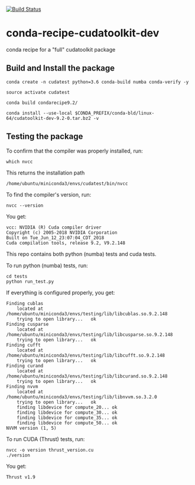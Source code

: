 [![Build Status](https://travis-ci.org/Quansight/conda-recipe-cudatoolkit-dev.svg?branch=master)](https://travis-ci.org/Quansight/conda-recipe-cudatoolkit-dev)

# conda-recipe-cudatoolkit-dev
conda recipe for a "full" cudatoolkit package


## Build and Install the package 

    conda create -n cudatest python=3.6 conda-build numba conda-verify -y

    source activate cudatest 

    conda build condarecipe9.2/

    conda install --use-local $CONDA_PREFIX/conda-bld/linux-64/cudatoolkit-dev-9.2-0.tar.bz2 -v


## Testing the package

To confirm that the compiler was properly installed, run:

    which nvcc

This returns the installation path

    /home/ubuntu/miniconda3/envs/cudatest/bin/nvcc  

To find the compiler's version, run:

    nvcc --version

You get:

    vcc: NVIDIA (R) Cuda compiler driver
    Copyright (c) 2005-2018 NVIDIA Corporation
    Built on Tue_Jun_12_23:07:04_CDT_2018
    Cuda compilation tools, release 9.2, V9.2.148

This repo contains both python (numba) tests and cuda tests.

To run python (numba) tests, run:
 

    cd tests
    python run_test.py

If everything is configured properly, you get:

```
Finding cublas
	located at /home/ubuntu/miniconda3/envs/testing/lib/libcublas.so.9.2.148
	trying to open library...	ok
Finding cusparse
	located at /home/ubuntu/miniconda3/envs/testing/lib/libcusparse.so.9.2.148
	trying to open library...	ok
Finding cufft
	located at /home/ubuntu/miniconda3/envs/testing/lib/libcufft.so.9.2.148
	trying to open library...	ok
Finding curand
	located at /home/ubuntu/miniconda3/envs/testing/lib/libcurand.so.9.2.148
	trying to open library...	ok
Finding nvvm
	located at /home/ubuntu/miniconda3/envs/testing/lib/libnvvm.so.3.2.0
	trying to open library...	ok
	finding libdevice for compute_20...	ok
	finding libdevice for compute_30...	ok
	finding libdevice for compute_35...	ok
	finding libdevice for compute_50...	ok
NVVM version (1, 5)
```

To run CUDA (Thrust) tests, run:

    nvcc -o version thrust_version.cu
    ./version

You get:

    Thrust v1.9
